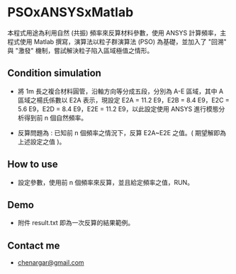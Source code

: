 # PSOxANSYSxMatlab

本程式用途為利用自然 (共振) 頻率來反算材料參數，使用 ANSYS 計算頻率，主程式使用 Matlab 撰寫，演算法以粒子群演算法 (PSO) 為基礎，並加入了 "回溯" 與 "激發" 機制，嘗試解決粒子陷入區域極值之情形。  

## Condition simulation

- 將 1m 長之複合材料圓管，沿軸方向等分成五段，分別為 A-E 區域，其中 A 區域之楊氏係數以 E2A 表示，現設定 E2A = 11.2 E9，E2B = 8.4 E9，E2C = 5.6 E9，E2D = 8.4 E9，E2E = 11.2 E9，以此設定使用 ANSYS 進行模態分析得到前 n 個自然頻率。

- 反算問題為 : 已知前 n 個頻率之情況下，反算 E2A~E2E 之值。( 期望解即為上述設定之值 )。

## How to use

- 設定參數，使用前 n 個頻率來反算，並且給定頻率之值，RUN。

## Demo

- 附件 result.txt 即為一次反算的結果範例。

## Contact me

- chenargar@gmail.com
